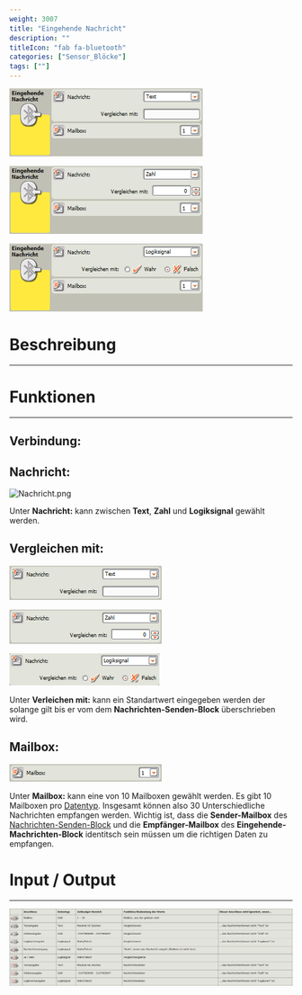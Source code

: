 ```yaml
---
weight: 3007
title: "Eingehende Nachricht"
description: ""
titleIcon: "fab fa-bluetooth"
categories: ["Sensor_Blöcke"]
tags: [""]
---
```



![Block1.png](/images/nxt-images/Kapitel%203%20Sensoren/3.8%20Eingehende%20Nachricht/Block1.png)

![Block2.png](/images/nxt-images/Kapitel%203%20Sensoren/3.8%20Eingehende%20Nachricht/Block2.png)

![Block3.png](/images/nxt-images/Kapitel%203%20Sensoren/3.8%20Eingehende%20Nachricht/Block3.png)


# Beschreibung
---



# Funktionen
---

## Verbindung:

## Nachricht:

![Nachricht.png](/images/nxt-images/Kapitel%203%20Sensoren/3.8%20Eingehende%20Nachricht/Nachrisscht1.png)

Unter **Nachricht:** kann zwischen **Text**, **Zahl** und **Logiksignal** gewählt werden.

## Vergleichen mit:

![Nachricht1.png](/images/nxt-images/Kapitel%203%20Sensoren/3.8%20Eingehende%20Nachricht/Nachricht1.png)

![Nachricht2.png](/images/nxt-images/Kapitel%203%20Sensoren/3.8%20Eingehende%20Nachricht/Nachricht2.png)

![Nachricht3.png](/images/nxt-images/Kapitel%203%20Sensoren/3.8%20Eingehende%20Nachricht/Nachricht3.png)

Unter **Verleichen mit:** kann ein Standartwert eingegeben werden der solange gilt bis er vom dem **Nachrichten-Senden-Block** überschrieben wird.


## Mailbox:

![Mailbox.png](/images/nxt-images/Kapitel%203%20Sensoren/3.8%20Eingehende%20Nachricht/Mailbox.png)

Unter **Mailbox:** kann eine von 10 Mailboxen gewählt werden. Es gibt 10 Mailboxen pro [Datentyp](). Insgesamt können also 30 Unterschiedliche Nachrichten empfangen werden. Wichtig ist, dass die **Sender-Mailbox** des [Nachrichten-Senden-Block]() und die **Empfänger-Mailbox** des **Eingehende-Machrichten-Block** identitsch sein müssen um die richtigen Daten zu empfangen.

# Input / Output
---

![Eingende-Nachricht.png](/images/nxt-images/Tabellen/Nachrichteneingangs-Sensor.png)

<!--
| Bild                                                                                         | Datentyp    | Input / Output | Name     |Beschreibung|
| -------------------------------------------------------------------------------------------- | ------------| ------------ |----------|------------|
| ![Input1.png](/images/nxt-images/Kapitel%203%20Sensoren/3.8%20Eingehende%20Nachricht/Input1.png)  | Zahl      | Input  | Mailbox            | In Arbeit 
| ![Input2.png](/images/nxt-images/Kapitel%203%20Sensoren/3.8%20Eingehende%20Nachricht/Input2.png)   | Text      | Input  | Texteingabe        | In Arbeit
| ![Input3.png](/images/nxt-images/Kapitel%203%20Sensoren/3.8%20Eingehende%20Nachricht/Input3.png)  | Zahl      | Input  | Zahleneingabe      | In Arbeit
| ![Input4.png](/images/nxt-images/Kapitel%203%20Sensoren/3.8%20Eingehende%20Nachricht/Input4.png)  | Logikwert | Input  | Logikwerteingabe   | In Arbeit
| ![Input5.png](/images/nxt-images/Kapitel%203%20Sensoren/3.8%20Eingehende%20Nachricht/Input5.png)  | Logikwert | Output | Nachrichteneingang | In Arbeit
| ![Input6.png](/images/nxt-images/Kapitel%203%20Sensoren/3.8%20Eingehende%20Nachricht/Input6.png)  | Logikwert | Output | Ja / Nein          | In Arbeit
| ![Input7.png](/images/nxt-images/Kapitel%203%20Sensoren/3.8%20Eingehende%20Nachricht/Input7.png)  | Text      | Output | Textausgabe        | In Arbeit
| ![Input8.png](/images/nxt-images/Kapitel%203%20Sensoren/3.8%20Eingehende%20Nachricht/Input8.png)  | Zahl      | Output | Zahlenausgabe      | In Arbeit
| ![Input9.png](/images/nxt-images/Kapitel%203%20Sensoren/3.8%20Eingehende%20Nachricht/Input9.png)  | Logikwert | Output | Logikwertausgabe   | In Arbeit
-->